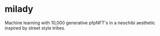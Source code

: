 # milady
Machine learning with 10,000 generative pfpNFT's in a neochibi aesthetic inspired by street style tribes.
